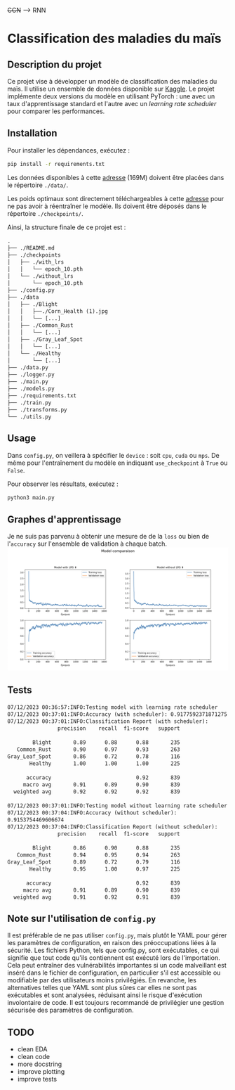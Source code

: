 ~~CCN~~ --> RNN

# Classification des maladies du maïs

## Description du projet
Ce projet vise à développer un modèle de classification des maladies du maïs. Il utilise un ensemble de données disponible sur [Kaggle](https://www.kaggle.com/datasets/smaranjitghose/corn-or-maize-leaf-disease-dataset). Le projet implémente deux versions du modèle en utilisant PyTorch : une avec un taux d'apprentissage standard et l'autre avec un *learning rate scheduler* pour comparer les performances.

## Installation
Pour installer les dépendances, exécutez :
```bash
pip install -r requirements.txt
```

Les données disponibles à cette [adresse](https://www.kaggle.com/datasets/smaranjitghose/corn-or-maize-leaf-disease-dataset) (169M) doivent être placées dans le répertoire `./data/`.

Les poids optimaux sont directement téléchargeables à cette [adresse](https://drive.google.com/drive/u/0/folders/1vbMVLZ8FK9xcIkZX_zoF8f6HMTJlFcrz) pour ne pas avoir à réentraîner le modèle. Ils doivent être déposés dans le répertoire `./checkpoints/`.

Ainsi, la structure finale de ce projet est :
```
.
├── ./README.md
├── ./checkpoints
│   ├── ./with_lrs
│   │   └── epoch_10.pth
│   └── ./without_lrs
│       └── epoch_10.pth
├── ./config.py
├── ./data
│   ├── ./Blight
│   │   ├──./Corn_Health (1).jpg
│   │   └── [...]
│   ├── ./Common_Rust
│   │   └── [...]
│   ├── ./Gray_Leaf_Spot
│   │   └── [...]
│   └── ./Healthy
│       └── [...]
├── ./data.py
├── ./logger.py
├── ./main.py
├── ./models.py
├── ./requirements.txt
├── ./train.py
├── ./transforms.py
└── ./utils.py
```

## Usage
Dans `config.py`, on veillera à spécifier le `device` : soit `cpu`, `cuda` ou `mps`. De même pour l'entraînement du modèle en indiquant `use_checkpoint` à `True` ou `False`.

Pour observer les résultats, exécutez :
```bash
python3 main.py
```

## Graphes d'apprentissage
Je ne suis pas parvenu à obtenir une mesure de de la `loss` ou bien de l'`accuracy` sur l'ensemble de validation à chaque batch.
![Alt text](plots.png)

## Tests
```
07/12/2023 00:36:57:INFO:Testing model with learning rate scheduler
07/12/2023 00:37:01:INFO:Accuracy (with scheduler): 0.9177592371871275
07/12/2023 00:37:01:INFO:Classification Report (with scheduler):
                precision    recall  f1-score   support

        Blight       0.89      0.88      0.88       235
   Common_Rust       0.90      0.97      0.93       263
Gray_Leaf_Spot       0.86      0.72      0.78       116
       Healthy       1.00      1.00      1.00       225

      accuracy                           0.92       839
     macro avg       0.91      0.89      0.90       839
  weighted avg       0.92      0.92      0.92       839

07/12/2023 00:37:01:INFO:Testing model without learning rate scheduler
07/12/2023 00:37:04:INFO:Accuracy (without scheduler): 0.9153754469606674
07/12/2023 00:37:04:INFO:Classification Report (without scheduler):
                precision    recall  f1-score   support

        Blight       0.86      0.90      0.88       235
   Common_Rust       0.94      0.95      0.94       263
Gray_Leaf_Spot       0.89      0.72      0.79       116
       Healthy       0.95      1.00      0.97       225

      accuracy                           0.92       839
     macro avg       0.91      0.89      0.90       839
  weighted avg       0.91      0.92      0.91       839
```

## Note sur l'utilisation de `config.py`
Il est préférable de ne pas utiliser `config.py`, mais plutôt le YAML pour gérer les paramètres de configuration, en raison des préoccupations liées à la sécurité. Les fichiers Python, tels que config.py, sont exécutables, ce qui signifie que tout code qu'ils contiennent est exécuté lors de l'importation. Cela peut entraîner des vulnérabilités importantes si un code malveillant est inséré dans le fichier de configuration, en particulier s'il est accessible ou modifiable par des utilisateurs moins privilégiés. En revanche, les alternatives telles que YAML sont plus sûres car elles ne sont pas exécutables et sont analysées, réduisant ainsi le risque d'exécution involontaire de code. Il est toujours recommandé de privilégier une gestion sécurisée des paramètres de configuration.

## TODO
- clean EDA
- clean code
- more docstring
- improve plotting
- improve tests
